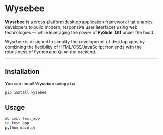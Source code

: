 # Wysebee

**Wysebee** is a cross-platform desktop application framework that enables developers to build modern, responsive user interfaces using web technologies — while leveraging the power of **PySide (Qt)** under the hood.

Wysebee is designed to simplify the development of desktop apps by combining the flexibility of HTML/CSS/JavaScript frontends with the robustness of Python and Qt on the backend.

---

## Installation

You can install Wysebee using `pip`:

```bash
pip install wysebee
```

## Usage

```bash
wb init test_app
cd test_app
python main.py
```